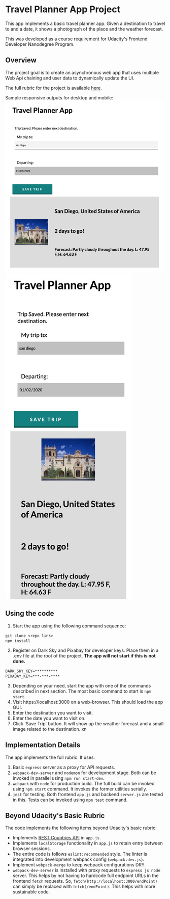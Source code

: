 # Travel Planner App Project
This app implements a basic travel planner app. Given a destination to
travel to and a date, it shows a photograph of the place and the
weather forecast.

This was developed as a course requirement for Udacity's Frontend
Developer Nanodegree Program.

## Overview
The project goal is to create an asynchronous web app that uses
multiple Web Api chaining and user data to dynamically update the
UI.

The full rubric for the project is available [here](https://review.udacity.com/#!/rubrics/2669/view "Link to Udacity's Rubric for the project").

Sample responsive outputs for desktop and mobile:
![Desktop Example Search](./example_app_display_desktop.png)
![Mobile Example Search](./example_app_display_mobile.png)

## Using the code
1. Start the app using the following command sequence:
```
git clone <repo link>
npm install
```
2. Register on Dark Sky and Pixabay for developer keys. Place them in
a .env file at the root of the project. **The app will not start if
this is not done.**
```
DARK_SKY_KEY=**********
PIXABAY_KEY=***-***-****
```
3. Depending on your need, start the app with one of the commands
   described in next section. The most basic command to start is `npm
   start`.
4. Visit https://localhost:3000 on a web-browser. This should load the
   app GUI.
5. Enter the destination you want to visit.
6. Enter the date you want to visit on.
7. Click 'Save Trip' button. It will show up the weather forecast and
a small image related to the destination. 
xn
## Implementation Details
The app implements the full rubric. It uses:
1. Basic `express` server as a proxy for API requests.
2. `webpack-dev-server` and `nodemon` for development stage. Both can
   be invoked in parallel using `npm run start-dev`.
3. `webpack` with `node` for production build. The full build can be
   invoked using `npm start` command. It invokes the former utilities
   serially.
4. `jest` for testing. Both frontend `app.js` and backend `server.js`
   are tested in this. Tests can be invoked using `npm test` command. 

## Beyond Udacity's Basic Rubric
The code implements the following items beyond Udacity's basic rubric:
- Implements [REST Countries API](https://restcountries.eu/) in
  `app.js`.
- Implements `localStorage` functionality in `app.js` to retain entry
  between browser sessions.
- The entire code is follows `eslint:recommended` style. The linter
  is integrated into development webpack config (`webpack.dev.js`).
- Implement `webpack-merge` to keep webpack configurations DRY.
- `webpack-dev-server` is installed with proxy requests to `express
  js node` server. This helps by not having to hardcode full endpoint
  URLs in the frontend `fetch` requests. So,
  `fetch(http://localhost:3000/endPoint)` can simply be replaced with
  `fetch(/endPoint)`. This helps with more sustainable code. 

